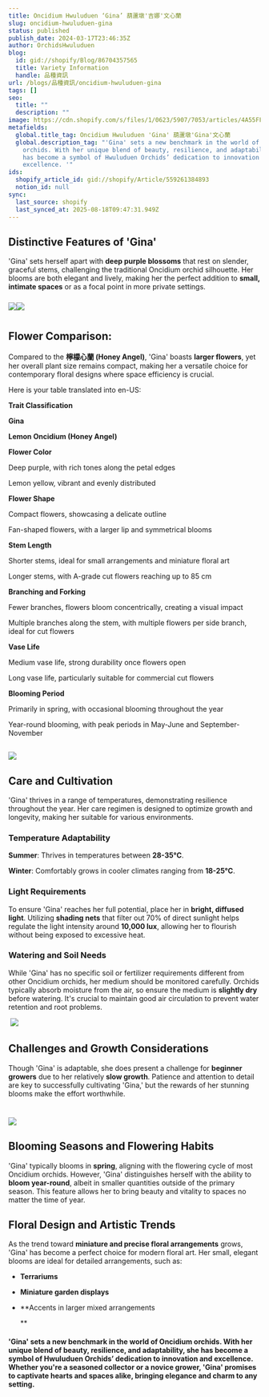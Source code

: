 ```yaml
---
title: Oncidium Hwuluduen ‘Gina’ 葫蘆墩'吉娜'文心蘭
slug: oncidium-hwuluduen-gina
status: published
publish_date: 2024-03-17T23:46:35Z
author: OrchidsHwuluduen
blog:
  id: gid://shopify/Blog/86704357565
  title: Variety Information
  handle: 品種資訊
url: /blogs/品種資訊/oncidium-hwuluduen-gina
tags: []
seo:
  title: ""
  description: ""
image: https://cdn.shopify.com/s/files/1/0623/5907/7053/articles/4A55FF90-E975-4B09-9959-E58412F922FE_1_105_c_66d8d38c-5063-4f64-8581-b424c0e58abf.jpg?v=1741336418
metafields:
  global.title_tag: Oncidium Hwuluduen 'Gina' 葫蘆墩'Gina'文心蘭
  global.description_tag: "'Gina' sets a new benchmark in the world of Oncidium
    orchids. With her unique blend of beauty, resilience, and adaptability, she
    has become a symbol of Hwuluduen Orchids’ dedication to innovation and
    excellence. '"
ids:
  shopify_article_id: gid://shopify/Article/559261384893
  notion_id: null
sync:
  last_source: shopify
  last_synced_at: 2025-08-18T09:47:31.949Z
---
```


## **Distinctive Features of 'Gina'**

'Gina' sets herself apart with **deep purple blossoms** that rest on slender, graceful stems, challenging the traditional Oncidium orchid silhouette. Her blooms are both elegant and lively, making her the perfect addition to **small, intimate spaces** or as a focal point in more private settings.

###   

### **![](https://hwuluduenorchids.com/cdn/shop/products/IMG_2447.jpg?v=1679651013&width=990)![](https://hwuluduenorchids.com/cdn/shop/products/IMG_2452.jpg?v=1679651013&width=2890)**

#   

## **Flower Comparison**:

Compared to the **檸檬心蘭 (Honey Angel)**, 'Gina' boasts **larger flowers**, yet her overall plant size remains compact, making her a versatile choice for contemporary floral designs where space efficiency is crucial.  
  

Here is your table translated into en-US:

**Trait Classification**

**Gina**

**Lemon Oncidium (Honey Angel)**

**Flower Color**

Deep purple, with rich tones along the petal edges

Lemon yellow, vibrant and evenly distributed

**Flower Shape**

Compact flowers, showcasing a delicate outline

Fan-shaped flowers, with a larger lip and symmetrical blooms

**Stem Length**

Shorter stems, ideal for small arrangements and miniature floral art

Longer stems, with A-grade cut flowers reaching up to 85 cm

**Branching and Forking**

Fewer branches, flowers bloom concentrically, creating a visual impact

Multiple branches along the stem, with multiple flowers per side branch, ideal for cut flowers

**Vase Life**

Medium vase life, strong durability once flowers open

Long vase life, particularly suitable for commercial cut flowers

**Blooming Period**

Primarily in spring, with occasional blooming throughout the year

Year-round blooming, with peak periods in May-June and September-November

###   

##  **![](https://cdn.shopify.com/s/files/1/0623/5907/7053/files/0B4EC2B5-1F8F-4EF1-B4F0-2C405D0C71B6_1_105_c_600x600.jpg?v=1710337847)**

## **Care and Cultivation**

'Gina' thrives in a range of temperatures, demonstrating resilience throughout the year. Her care regimen is designed to optimize growth and longevity, making her suitable for various environments.  
  

### **Temperature Adaptability**

**Summer**: Thrives in temperatures between **28-35°C**.

**Winter**: Comfortably grows in cooler climates ranging from **18-25°C**.  
  

### **Light Requirements**

To ensure 'Gina' reaches her full potential, place her in **bright, diffused light**. Utilizing **shading nets** that filter out 70% of direct sunlight helps regulate the light intensity around **10,000 lux**, allowing her to flourish without being exposed to excessive heat.  
  

### **Watering and Soil Needs**

While 'Gina' has no specific soil or fertilizer requirements different from other Oncidium orchids, her medium should be monitored carefully. Orchids typically absorb moisture from the air, so ensure the medium is **slightly dry** before watering. It's crucial to maintain good air circulation to prevent water retention and root problems.

 ![](https://cdn.shopify.com/s/files/1/0623/5907/7053/files/AC6423BB-FB9E-4F88-85A9-FE960F406EAC_1_105_c_480x480.jpg?v=1710337864)

## **Challenges and Growth Considerations**

Though 'Gina' is adaptable, she does present a challenge for **beginner growers** due to her relatively **slow growth**. Patience and attention to detail are key to successfully cultivating 'Gina,' but the rewards of her stunning blooms make the effort worthwhile.

  

# **![](https://cdn.shopify.com/s/files/1/0623/5907/7053/files/0B4EC2B5-1F8F-4EF1-B4F0-2C405D0C71B6_1_105_c_600x600.jpg?v=1710337847)**

## **Blooming Seasons and Flowering Habits**

'Gina' typically blooms in **spring**, aligning with the flowering cycle of most Oncidium orchids. However, 'Gina' distinguishes herself with the ability to **bloom year-round**, albeit in smaller quantities outside of the primary season. This feature allows her to bring beauty and vitality to spaces no matter the time of year.

## **Floral Design and Artistic Trends**

As the trend toward **miniature and precise floral arrangements** grows, 'Gina' has become a perfect choice for modern floral art. Her small, elegant blooms are ideal for detailed arrangements, such as:

*   **Terrariums**
*   **Miniature garden displays**
*   **Accents in larger mixed arrangements  
      
    **

#### 'Gina' sets a new benchmark in the world of Oncidium orchids. With her unique blend of **beauty, resilience, and adaptability**, she has become a symbol of Hwuluduen Orchids’ dedication to innovation and excellence. Whether you're a seasoned collector or a novice grower, 'Gina' promises to captivate hearts and spaces alike, bringing elegance and charm to any setting.